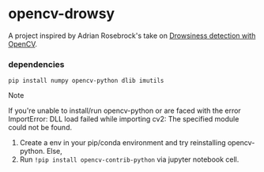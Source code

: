 # opencv-drowsy

A project inspired by Adrian Rosebrock's take on [Drowsiness detection with OpenCV](https://pyimagesearch.com/2017/05/08/drowsiness-detection-opencv/). 

### dependencies

```pip install numpy opencv-python dlib imutils```

> [!NOTE]
>If you're unable to install/run opencv-python or are faced with the error
>ImportError: DLL load failed while importing cv2: The specified module could not be found.
>1. Create a env in your pip/conda environment and try reinstalling opencv-python. Else,
>2. Run ```!pip install opencv-contrib-python``` via jupyter notebook cell. 
